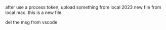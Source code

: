 after use a process token, upload something from local
2023 new file from local mac.
this is a new file.

del the msg from vscode